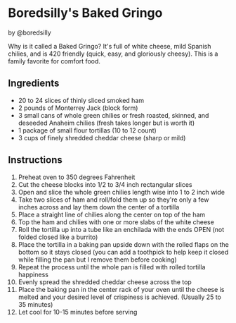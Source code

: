 # Boredsilly's Baked Gringo

by @boredsilly

Why is it called a Baked Gringo? It's full of white cheese, mild Spanish chilies, and is 420 friendly (quick, easy, and gloriously cheesy). This is a family favorite for comfort food.

## Ingredients


- 20 to 24 slices of thinly sliced smoked ham
- 2 pounds of Monterrey Jack (block form)
- 3 small cans of whole green chilies or fresh roasted, skinned, and deseeded Anaheim chilies (fresh takes longer but is worth it)
- 1 package of small flour tortillas (10 to 12 count)
- 3 cups of finely shredded cheddar cheese (sharp or mild)

## Instructions


1. Preheat oven to 350 degrees Fahrenheit
2. Cut the cheese blocks into 1/2 to 3/4 inch rectangular slices
3. Open and slice the whole green chilies length wise into 1 to 2 inch wide
4. Take two slices of ham and roll/fold them up so they're only a few inches across and lay them down the center of a tortilla
5. Place a straight line of chilies along the center on top of the ham
6. Top the ham and chilies with one or more slabs of the white cheese
7. Roll the tortilla up into a tube like an enchilada with the ends OPEN (not folded closed like a burrito)
8. Place the tortilla in a baking pan upside down with the rolled flaps on the bottom so it stays closed (you can add a toothpick to help keep it closed while filling the pan but I remove them before cooking)
9. Repeat the process until the whole pan is filled with rolled tortilla happiness
10. Evenly spread the shredded cheddar cheese across the top
11. Place the baking pan in the center rack of your oven until the cheese is melted and your desired level of crispiness is achieved. (Usually 25 to 35 minutes)
12. Let cool for 10-15 minutes before serving
